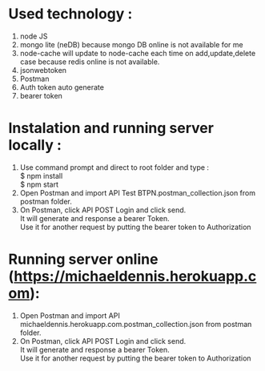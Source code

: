 # Used technology :

1. node JS
2. mongo lite (neDB) because mongo DB online is not available for me
3. node-cache will update to node-cache each time on add,update,delete case because redis online is not available.
4. jsonwebtoken
5. Postman
6. Auth token auto generate 
7. bearer token 

# Instalation and running server locally :
1. Use command prompt and direct to root folder and type :</br>
  $ npm install</br>
  $ npm start</br>
2. Open Postman and import API Test BTPN.postman_collection.json from postman folder.</br>
3. On Postman, click API POST Login and click send.</br>
   It will generate and response a bearer Token.</br> 
   Use it for another request by putting the bearer token to Authorization</br>
   
# Running server online (https://michaeldennis.herokuapp.com):
1. Open Postman and import API michaeldennis.herokuapp.com.postman_collection.json from postman folder.</br>
2. On Postman, click API POST Login and click send.</br>
   It will generate and response a bearer Token.</br> 
   Use it for another request by putting the bearer token to Authorization</br>   